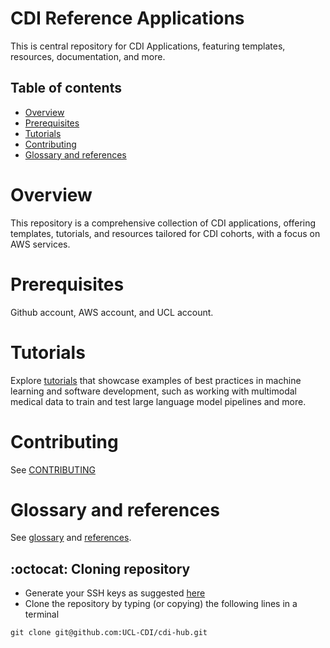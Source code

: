 # CDI Reference Applications 
This is central repository for CDI Applications, featuring templates, resources, documentation, and more. 

## Table of contents
* [Overview](#overview)
* [Prerequisites](#prerequisites)
* [Tutorials](#tutorials)
* [Contributing](#contributing)
* [Glossary and references](#glossary-and-references)

# Overview
This repository is a comprehensive collection of CDI applications, offering templates, tutorials, and resources tailored for CDI cohorts, with a focus on AWS services.

# Prerequisites 
Github account, AWS account, and UCL account. 

# Tutorials
Explore [tutorials](tutorials) that showcase examples of best practices in machine learning and software development, such as working with multimodal medical data to train and test large language model pipelines and more.

# Contributing
See [CONTRIBUTING](CONTRIBUTING.md)

# Glossary and references
See [glossary](docs/glossary.md) and [references](docs/references.md).

## :octocat: Cloning repository
* Generate your SSH keys as suggested [here](https://docs.github.com/en/github/authenticating-to-github/generating-a-new-ssh-key-and-adding-it-to-the-ssh-agent)
* Clone the repository by typing (or copying) the following lines in a terminal
```
git clone git@github.com:UCL-CDI/cdi-hub.git
```
